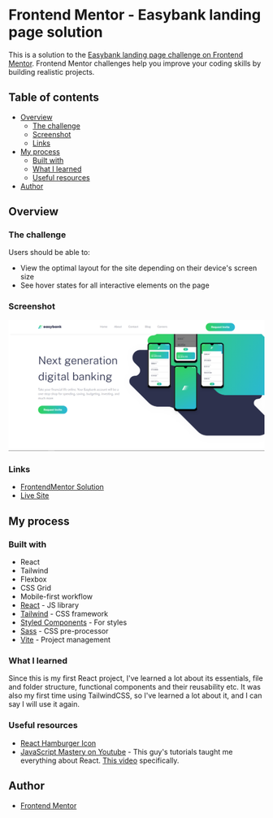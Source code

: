 # Frontend Mentor - Easybank landing page solution

This is a solution to the [Easybank landing page challenge on Frontend Mentor](https://www.frontendmentor.io/challenges/easybank-landing-page-WaUhkoDN). Frontend Mentor challenges help you improve your coding skills by building realistic projects. 

## Table of contents

- [Overview](#overview)
  - [The challenge](#the-challenge)
  - [Screenshot](#screenshot)
  - [Links](#links)
- [My process](#my-process)
  - [Built with](#built-with)
  - [What I learned](#what-i-learned)
  - [Useful resources](#useful-resources)
- [Author](#author)

## Overview

### The challenge

Users should be able to:

- View the optimal layout for the site depending on their device's screen size
- See hover states for all interactive elements on the page

### Screenshot

![](./preview.png)

### Links

- [FrontendMentor Solution](https://www.frontendmentor.io/solutions/easybank-landing-page-R1udk3DYcM)
- [Live Site](https://bt-easybank-landing-page.netlify.app/)

## My process

### Built with

- React
- Tailwind
- Flexbox
- CSS Grid
- Mobile-first workflow
- [React](https://reactjs.org/) - JS library
- [Tailwind](https://tailwindcss.com/) - CSS framework
- [Styled Components](https://styled-components.com/) - For styles
- [Sass](https://sass-lang.com/) - CSS pre-processor
- [Vite](https://vitejs.dev/) - Project management

### What I learned

Since this is my first React project, I've learned a lot about its essentials, file and folder structure, functional components and their reusability etc. It was also my first time using TailwindCSS, so I've learned a lot about it, and I can say I will use it again.

### Useful resources

- [React Hamburger Icon](https://hamburger-react.netlify.app/)
- [JavaScript Mastery on Youtube](https://www.youtube.com/@javascriptmastery) - This guy's tutorials taught me everything about React. [This video](https://www.youtube.com/watch?v=F627pKNUCVQ) specifically.

## Author

- [Frontend Mentor](https://www.frontendmentor.io/profile/boristenkes)
